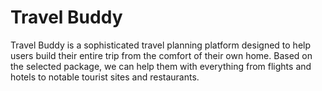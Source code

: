 # Travel Buddy
Travel Buddy is a sophisticated travel planning platform designed to help users build their entire trip from the comfort of their own home. Based on the selected package, we can help them with everything from flights and hotels to notable tourist sites and restaurants. 
